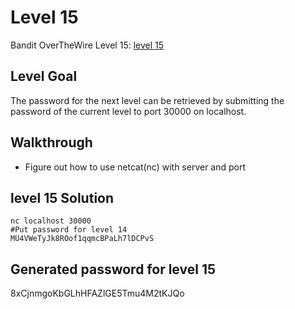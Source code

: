 # Level 15

Bandit OverTheWire Level 15: [level 15](https://overthewire.org/wargames/bandit/bandit15.html)

## **Level Goal**
The password for the next level can be retrieved by submitting the password of the current level to port 30000 on localhost.

## **Walkthrough**
- Figure out how to use netcat(nc) with server and port

## **level 15 Solution**
```shell
nc localhost 30000
#Put password for level 14
MU4VWeTyJk8ROof1qqmcBPaLh7lDCPvS
```

## **Generated password for level 15**
8xCjnmgoKbGLhHFAZlGE5Tmu4M2tKJQo
